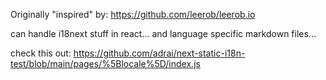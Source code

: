 Originally "inspired" by: https://github.com/leerob/leerob.io

can handle i18next stuff in react...
and language specific markdown files...

check this out: https://github.com/adrai/next-static-i18n-test/blob/main/pages/%5Blocale%5D/index.js